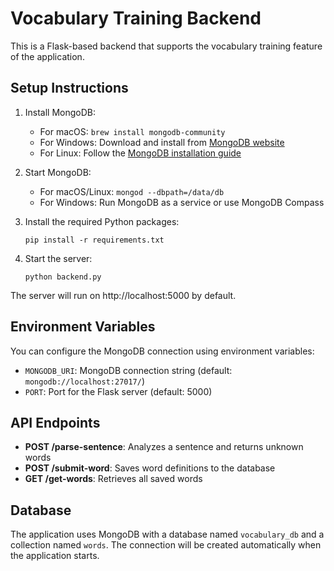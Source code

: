 
# Vocabulary Training Backend

This is a Flask-based backend that supports the vocabulary training feature of the application.

## Setup Instructions

1. Install MongoDB:
   - For macOS: `brew install mongodb-community`
   - For Windows: Download and install from [MongoDB website](https://www.mongodb.com/try/download/community)
   - For Linux: Follow the [MongoDB installation guide](https://docs.mongodb.com/manual/administration/install-on-linux/)

2. Start MongoDB:
   - For macOS/Linux: `mongod --dbpath=/data/db`
   - For Windows: Run MongoDB as a service or use MongoDB Compass

3. Install the required Python packages:
   ```
   pip install -r requirements.txt
   ```

4. Start the server:
   ```
   python backend.py
   ```

The server will run on http://localhost:5000 by default.

## Environment Variables

You can configure the MongoDB connection using environment variables:

- `MONGODB_URI`: MongoDB connection string (default: `mongodb://localhost:27017/`)
- `PORT`: Port for the Flask server (default: 5000)

## API Endpoints

- **POST /parse-sentence**: Analyzes a sentence and returns unknown words
- **POST /submit-word**: Saves word definitions to the database
- **GET /get-words**: Retrieves all saved words

## Database

The application uses MongoDB with a database named `vocabulary_db` and a collection named `words`. The connection will be created automatically when the application starts.
